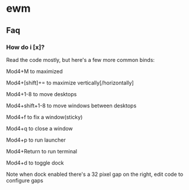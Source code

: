# ewm

## Faq
### How do i [x]?

Read the code mostly, but here's a few more common binds:

Mod4+M to maximized

Mod4+[shift]+= to maximize vertically[/horizontally]

Mod4+1-8 to move desktops

Mod4+shift+1-8 to move windows between desktops

Mod4+f to fix a window(sticky)

Mod4+q to close a window

Mod4+p to run launcher

Mod4+Return to run terminal

Mod4+d to toggle dock

Note when dock enabled there's a 32 pixel gap on the right, edit code to configure gaps
